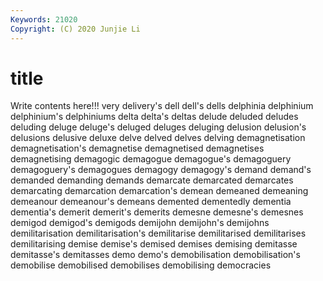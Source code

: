 ```yaml
---
Keywords: 21020
Copyright: (C) 2020 Junjie Li
---
```


# title

Write contents here!!!
very 
delivery's 
dell 
dell's
dells 
delphinia 
delphinium 
delphinium's 
delphiniums 
delta 
delta's 
deltas 
delude 
deluded
deludes 
deluding 
deluge 
deluge's 
deluged 
deluges 
deluging 
delusion 
delusion's 
delusions
delusive 
deluxe 
delve 
delved 
delves 
delving 
demagnetisation 
demagnetisation's 
demagnetise 
demagnetised
demagnetises 
demagnetising 
demagogic 
demagogue 
demagogue's 
demagoguery 
demagoguery's 
demagogues 
demagogy 
demagogy's
demand 
demand's 
demanded 
demanding 
demands 
demarcate 
demarcated 
demarcates 
demarcating 
demarcation
demarcation's 
demean 
demeaned 
demeaning 
demeanour 
demeanour's 
demeans 
demented 
dementedly 
dementia
dementia's 
demerit 
demerit's 
demerits 
demesne 
demesne's 
demesnes 
demigod 
demigod's 
demigods
demijohn 
demijohn's 
demijohns 
demilitarisation 
demilitarisation's 
demilitarise 
demilitarised 
demilitarises 
demilitarising 
demise
demise's 
demised 
demises 
demising 
demitasse 
demitasse's 
demitasses 
demo 
demo's 
demobilisation
demobilisation's 
demobilise 
demobilised 
demobilises 
demobilising 
democracies 
